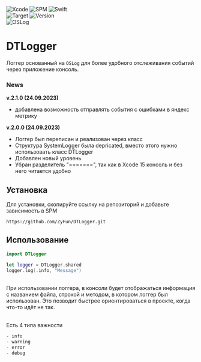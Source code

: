 ![Xcode](https://img.shields.io/badge/Xcode-007ACC?style=for-the-badge&logo=Xcode&logoColor=white)
![SPM](https://img.shields.io/badge/SPM-964B00?style=for-the-badge&logo=Xcode&logoColor=white)
![Swift](https://img.shields.io/badge/swift-F54A2A?style=for-the-badge&logo=swift&logoColor=white)
<br/>
![Target](https://img.shields.io/badge/iOS-12+-blue)
![Version](https://img.shields.io/badge/version-2.0.0-blue)
<br/>
![OSLog](https://img.shields.io/badge/-OSLog-blue)

# DTLogger

Логгер основанный на `OSLog` для более удобного отслеживания событий через приложение консоль.

### News
**v.2.1.0 (24.09.2023)**
- добавлена возможность отправлять события с ошибками в яндекс метрику

**v.2.0.0 (24.09.2023)**
- Логгер был переписан и реализован через класс
- Структура SystemLogger была depricated, вместо этого нужно использовать класс DTLogger
- Добавлен новый уровень
- Убран разделитель "=======", так как в Xcode 15 консоль и без него читается удобно

## Установка
Для установки, скопируйте ссылку на репозиторий и добавьте зависимость в SPM
```
https://github.com/ZyFun/DTLogger.git
```

## Использование
```Swift
import DTLogger

let logger = DTLogger.shared
logger.log(.info, "Message")
```
</br>
При использовании логгера, в консоли будет отображаться информация с названием файла, строкой и методом, в котором логгер был использован. Это позводит быстрее ориентироваться в проекте, когда что-то идёт не так.
</br>
</br>

Есть 4 типа важности
```Swift
- info
- warning
- error
- debug
```
